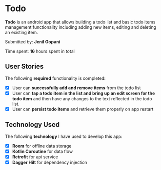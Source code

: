 # Todo

**Todo** is an android app that allows building a todo list and basic todo items management functionality including adding new items, editing and deleting an existing item.

Submitted by: **Jenil Gopani**

Time spent: **16** hours spent in total

## User Stories

The following **required** functionality is completed:

* [x] User can **successfully add and remove items** from the todo list
* [x] User can **tap a todo item in the list and bring up an edit screen for the todo item** and then have any changes to the text reflected in the todo list.
* [x] User can **persist todo items** and retrieve them properly on app restart

## Technology Used

The following **technology** I have used to develop this app:

* [x] **Room** for offline data storage
* [x] **Kotlin Coroutine** for data flow
* [x] **Retrofit** for api service
* [x] **Dagger Hilt** for dependency injection 
